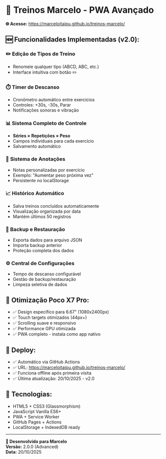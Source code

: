 # 💪 Treinos Marcelo - PWA Avançado

**🌐 Acesse:** https://marceloitaipu.github.io/treinos-marcelo/

## 🆕 Funcionalidades Implementadas (v2.0):

### ✏️ **Edição de Tipos de Treino**
- Renomeie qualquer tipo (ABCD, ABC, etc.)
- Interface intuitiva com botão ✏️

### ⏱️ **Timer de Descanso**
- Cronômetro automático entre exercícios
- Controles: +30s, -30s, Parar
- Notificações sonoras e vibração

### 📊 **Sistema Completo de Controle**
- **Séries × Repetições × Peso**
- Campos individuais para cada exercício
- Salvamento automático

### 📝 **Sistema de Anotações**
- Notas personalizadas por exercício
- Exemplo: "Aumentar peso próxima vez"
- Persistente no localStorage

### 📈 **Histórico Automático**
- Salva treinos concluídos automaticamente
- Visualização organizada por data
- Mantém últimos 50 registros

### 💾 **Backup e Restauração**
- Exporta dados para arquivo JSON
- Importa backup anterior
- Proteção completa dos dados

### ⚙️ **Central de Configurações**
- Tempo de descanso configurável
- Gestão de backup/restauração
- Limpeza seletiva de dados

## 📱 **Otimização Poco X7 Pro:**
- ✅ Design específico para 6.67" (1080x2400px)
- ✅ Touch targets otimizados (44px+)
- ✅ Scrolling suave e responsivo
- ✅ Performance GPU otimizada
- ✅ PWA completo - instala como app nativo

## 🚀 **Deploy:**
- ✅ Automático via GitHub Actions
- ✅ URL: https://marceloitaipu.github.io/treinos-marcelo/
- ✅ Funciona offline após primeira visita
- ✅ Última atualização: 20/10/2025 - v2.0

## 🎨 **Tecnologias:**
- HTML5 + CSS3 (Glassmorphism)
- JavaScript Vanilla ES6+
- PWA + Service Worker
- GitHub Pages + Actions
- LocalStorage + IndexedDB ready

---

**💪 Desenvolvido para Marcelo**  
**Versão:** 2.0.0 (Advanced)  
**Data:** 20/10/2025